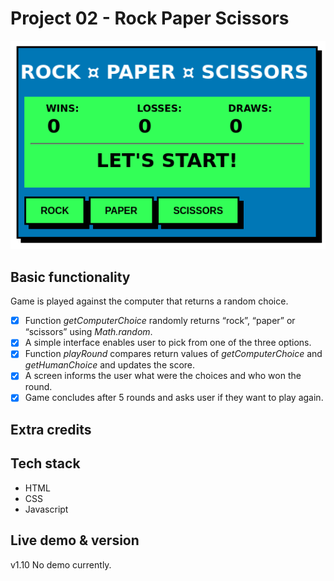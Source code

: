 # Project 02 - Rock Paper Scissors

![Screenshoot of the finnished project.](screenshot.png)

## Basic functionality

Game is played against the computer that returns a random choice.
- [x] Function *getComputerChoice* randomly returns “rock”, “paper” or “scissors” using *Math.random*.
- [x] A simple interface enables user to pick from one of the three options.
- [x] Function *playRound* compares return values of *getComputerChoice* and *getHumanChoice* and updates the score.
- [x] A screen informs the user what were the choices and who won the round. 
- [x] Game concludes after 5 rounds and asks user if they want to play again.   

## Extra credits

## Tech stack

- HTML
- CSS
- Javascript

## Live demo & version

v1.10
No demo currently.